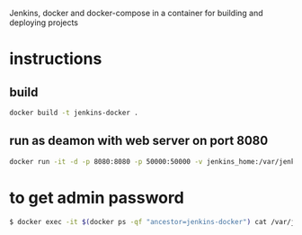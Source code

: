
Jenkins, docker and docker-compose in a container for building and deploying projects

# instructions

## build

```bash
docker build -t jenkins-docker .
```

## run as deamon with web server on port 8080

```bash
docker run -it -d -p 8080:8080 -p 50000:50000 -v jenkins_home:/var/jenkins_home -v /var/run/docker.sock:/var/run/docker.sock --restart unless-stopped jenkins-docker
```


# to get admin password

```bash
$ docker exec -it $(docker ps -qf "ancestor=jenkins-docker") cat /var/jenkins_home/secrets/initialAdminPassword
```
